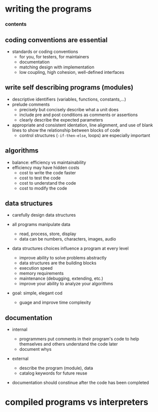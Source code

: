 #  writing the programs

###  contents

##  coding conventions are essential

-  standards or coding conventions
    -  for you, for testers, for maintainers
    -  documentation
    -  matching design with implementation
    -  low coupling, high cohesion, well-defined interfaces


##  write self describing programs (modules)

-  descriptive identifiers (variables, functions, constants,...)
-  prelude comments
    -  precisely but concisely describe what a unit does
    -  include pre and post conditions as comments or assertions
    -  clearly describe the expected parameters
-  appropriate and consistent identation, line alignment, and use of blank lines to show the relationship between blocks of code
    -  control structures (`-if-then-else`, loops) are especially important

##  algorithms

-  balance:  efficiency vs maintainability
-  efficiency may have hidden costs
    -  cost to write the code faster
    -  cost to test the code
    -  cost to understand the code
    -  cost to modify the code

##  data structures

-  carefully design data structures
-  all programs manipulate data
    -  read, process, store, display
    -  data can be numbers, characters, images, audio

-  data structures choices influence a program at every level
    -  improve ability to solve problems abstractly
    -  data structures are the building blocks
    -  execution speed
    -  memory requirements
    -  maintenance (debugging, extending, etc.)
    -  improve your ability to analyze your algorithms

-  goal:  simple, elegant cod
    -  guage and improve time complexity

##  documentation 

-  internal
    -  programmers put comments in their program's code to help themselves and others understand the code later
    -  document whys

-  external
    -  describe the program (module), data
    -  catalog keywords for future reuse

-  documentation should constinue after the code has been completed

#  compiled programs vs interpreters
